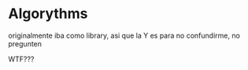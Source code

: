 # Algorythms

originalmente iba como library, asi que la Y es para 
no confundirme, no pregunten

WTF???
